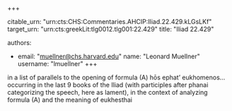 +++


citable_urn: "urn:cts:CHS:Commentaries.AHCIP:Iliad.22.429.kLGsLKf"
target_urn: "urn:cts:greekLit:tlg0012.tlg001:22.429"
title: "Iliad 22.429"

authors:
- email: "muellner@chs.harvard.edu"
  name: "Leonard Muellner"
  username: "lmuellner"
+++

<p>in a list of parallels to the opening of formula (A) hōs ephat’ eukhomenos… occurring in the last 9 books of the Iliad (with participles after phanai categorizing the speech, here as lament), in the context of analyzing formula (A) and the meaning of eukhesthai</p>